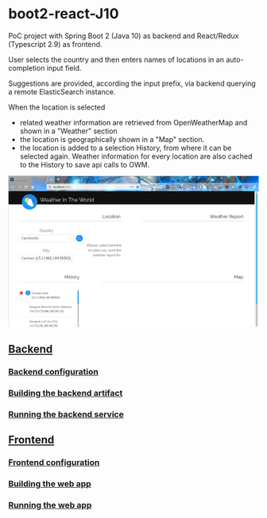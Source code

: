 # boot2-react-J10

PoC project with Spring Boot 2 (Java 10) as backend and React/Redux (Typescript 2.9) as frontend.

User selects the country and then enters names of locations in an auto-completion input field.

Suggestions are provided, according the input prefix, via backend querying a remote ElasticSearch instance.

When the location is selected

- related weather information are retrieved from OpenWeatherMap and shown in a "Weather" section
- the location is geographically shown in a "Map" section.
- the location is added to a selection History, from where it can be selected again. Weather information for every location are also cached to the History to save api calls to OWM.

![selection-history](doc-assets/02-selection-history-640x387.png)

## [Backend](backend/README.md#backend)

### [Backend configuration](backend/README.md#backend-configuration)

### [Building the backend artifact](backend/README.md#building-the-backend-artifact)

### [Running the backend service](backend/README.md#running-the-backend-service)

## [Frontend](frontend/README.md#frontend)

### [Frontend configuration](frontend/README.md#frontend-configuration)

### [Building the web app](frontend/README.md#building-the-web-app)

### [Running the web app](frontend/README.md#running-the-web-app)
